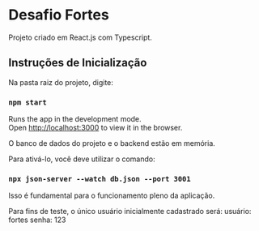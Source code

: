 # Desafio Fortes

Projeto criado em React.js com Typescript.

## Instruções de Inicialização

Na pasta raiz do projeto, digite:

### `npm start`

Runs the app in the development mode.\
Open [http://localhost:3000](http://localhost:3000) to view it in the browser.

O banco de dados do projeto e o backend estão em memória.

Para ativá-lo, você deve utilizar o comando:

### `npx json-server --watch db.json --port 3001`

Isso é fundamental para o funcionamento pleno da aplicação.

Para fins de teste, o único usuário inicialmente cadastrado será:
usuário: fortes
senha: 123
